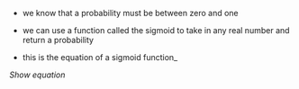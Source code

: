 - we know that a probability must be between zero and one
- we can use a function called the sigmoid to take in any real number and return a probability

- this is the equation of a sigmoid function\_

_Show equation_
